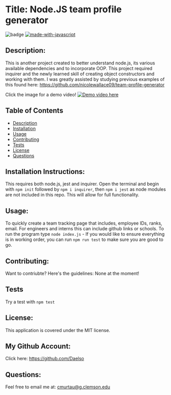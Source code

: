 
# Title: Node.JS team profile generator

![badge](https://img.shields.io/badge/license-MIT-darkred) [![made-with-javascript](https://img.shields.io/badge/Made%20with-JavaScript-1f425f.svg)](https://www.javascript.com)


## Description:

This is another project created to better understand node.js, its various available dependencies and to incorporate OOP. This project required inquirer and the newly learned skill of creating object constructors and working with them.  I was greatly assisted by studying previous examples of this found here: https://github.com/nicolewallace09/team-profile-generator

Click the image for a demo video!
[![Demo video here](https://i.gyazo.com/2de6f684875dea173fbcc39fe70213ef.png)](https://www.youtube.com/watch?v=4EkssEYr5vA)


## Table of Contents
- [Description](#description)
- [Installation](#installation)
- [Usage](#usage)
- [Contributing](#contributing)
- [Tests](#tests)
- [License](#license)
- [Questions](#questions)

## Installation Instructions:

This requires both node.js, jest and  inquirer. Open the terminal and begin with ```npm init``` followed by ```npm i inquirer```, then ```npm i jest``` as node modules are not included in this repo. This will allow for full functionality.

## Usage:

To quickly create a team tracking page that includes, employee IDs, ranks, email. For engineers and interns this can include github links or schools. To run the program type ```node index.js``` - If you would like to ensure everything is in working order, you can run ```npm run test``` to make sure you are good to go.

## Contributing:

Want to contriubte? Here's the guidelines: None at the moment!

## Tests

Try a test with ```npm test```


## License:

This application is covered under the MIT license. 

## My Github Account:

  Click here: https://github.com/Daelso

## Questions:

  Feel free to email me at: cmurtau@g.clemson.edu

